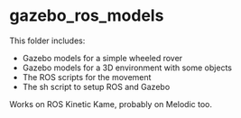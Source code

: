 # gazebo_ros_models

This folder includes:
- Gazebo models for a simple wheeled rover
- Gazebo models for a 3D environment with some objects
- The ROS scripts for the movement
- The sh script to setup ROS and Gazebo

Works on ROS Kinetic Kame, probably on Melodic too.

